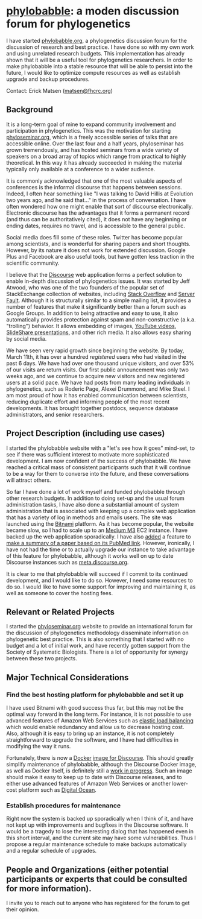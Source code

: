 # [phylobabble](http://phylobabble.org): a moden discussion forum for phylogenetics

I have started [phylobabble.org](http://phylobabble.org), a phylogenetics discussion forum for the discussion of research and best practice.
I have done so with my own work and using unrelated research budgets.
This implementation has already shown that it will be a useful tool for phylogenetics researchers.
In order to make phylobabble into a stable resource that will be able to persist into the future, I would like to optimize compute resources as well as establish upgrade and backup procedures.

Contact: Erick Matsen ([matsen@fhcrc.org](mailto:matsen@fhcrc.org))

## Background

It is a long-term goal of mine to expand community involvement and participation in phylogenetics.
This was the motivation for starting [phyloseminar.org](http://phyloseminar.org), which is a freely accessible series of talks that are accessible online.
Over the last four and a half years, phyloseminar has grown tremendously, and has hosted seminars from a wide variety of speakers on a broad array of topics which range from practical to highly theoretical.
In this way it has already succeeded in making the material typically only available at a conference to a wider audience.

It is commonly acknowledged that one of the most valuable aspects of conferences is the informal discourse that happens between sessions.
Indeed, I often hear something like "I was talking to David Hillis at Evolution two years ago, and he said that..." in the process of conversation.
I have often wondered how one might enable that sort of discourse electronically.
Electronic discourse has the advantages that it forms a permanent record (and thus can be authoritatively cited), it does not have any beginning or ending dates, requires no travel, and is accessible to the general public.

Social media does fill some of these roles.
Twitter has become popular among scientists, and is wonderful for sharing papers and short thoughts.
However, by its nature it does not work for extended discussion.
Google Plus and Facebook are also useful tools, but have gotten less traction in the scientific community.

I believe that the [Discourse](http://discourse.org) web application forms a perfect solution to enable in-depth discussion of phylogenetics issues.
It was started by Jeff Atwood, who was one of the two founders of the popular set of StackExchange collection of websites, including [Stack Overflow](http://stackoverflow.com/) and [Server Fault](http://serverfault.com/).
Although it is structurally similar to a simple mailing list, it provides a number of features that make it significantly better than a forum such as Google Groups.
In addition to being attractive and easy to use, it also automatically provides protection against spam and non-constructive (a.k.a. "trolling") behavior.
It allows embedding of images,
[YouTube videos](http://phylobabble.org/t/mike-steels-2011-predictions-how-is-he-doing-so-far/48/5),
[SlideShare presentations](http://phylobabble.org/t/concept-taxonomy/182),
and other rich media.
It also allows easy sharing by social media.

We have seen very rapid growth since beginning the website.
By today, March 11th, it has over a hundred *registered* users who had visited in the past 6 days.
We have had over one thousand unique visitors, and over 53% of our visits are return visits.
Our first public announcement was only two weeks ago, and we continue to acquire new visitors and new registered users at a solid pace.
We have had posts from many leading individuals in phylogenetics, such as Roderic Page, Alexei Drummond, and Mike Steel.
I am most proud of how it has enabled communication between scientists, reducing duplicate effort and informing people of the most recent developments.
It has brought together postdocs, sequence database administrators, and senior researchers.


## Project Description (including use cases)

I started the phylobabble website with a "let's see how it goes" mind-set, to see if there was sufficient interest to motivate more sophisticated development.
I am now confident of the success of phylobabble.
We have reached a critical mass of consistent participants such that it will continue to be a way for them to converse into the future, and these conversations will attract others.

So far I have done a lot of work myself and funded phylobabble through other research budgets.
In addition to doing set-up and the usual forum administration tasks, I have also done a substantial amount of system administration that is associated with keeping up a complex web application that has a variety of log in methods and emails users.
The site was launched using the [Bitnami](http://bitnami.com) platform.
As it has become popular, the website became slow, so I had to scale up to an [Medium M3](http://aws.amazon.com/ec2/instance-types/) EC2 instance.
I have backed up the web application sporadically.
I have also [added](https://github.com/dysania/onebox/pull/199/files) a feature to [make a summary of a paper based on its PubMed link](https://meta.discourse.org/t/oneboxes-for-pubmed-are-here/13294).
However, ironically, I have not had the time or to actually upgrade our instance to take advantage of this feature for phylobabble, although it works well on up to date Discourse instances such as [meta.discourse.org](http://meta.discourse.org).

It is clear to me that phylobabble will succeed if I commit to its continued development, and I would like to do so.
However, I need some resources to do so.
I would like to have some support for improving and maintaining it, as well as someone to cover the hosting fees.


## Relevant or Related Projects

I started the [phyloseminar.org](http://phyloseminar.org) website to provide an international forum for the discussion of phylogenetics methodology disseminate information on phylogenetic best practice.
This is also something that I started with no budget and a lot of initial work, and have recently gotten support from the Society of Systematic Biologists.
There is a lot of opportunity for synergy between these two projects.

## Major Technical Considerations

### Find the best hosting platform for phylobabble and set it up
I have used Bitnami with good success thus far, but this may not be the optimal way forward in the long term.
For instance, it is not possible to use advanced features of Amazon Web Services such as [elastic load balancing](http://aws.amazon.com/elasticloadbalancing/) which would enable redundancy and allow us to decrease hosting cost.
Also, although it is easy to bring up an instance, it is not completely straightforward to upgrade the software, and I have had difficulties in modifying the way it runs.

Fortunately, there is now a [Docker](https://www.docker.io/) [image for Discourse](https://github.com/discourse/discourse_docker).
This should greatly simplify maintenance of phylobabble, although the Discourse Docker image, as well as Docker itself, is definitely still a [work in progress](http://samsaffron.com/archive/2013/11/07/discourse-in-a-docker-container).
Such an image should make it easy to keep up to date with Discourse releases, and to either use advanced features of Amazon Web Services or another lower-cost platform such as [Digital Ocean](https://www.digitalocean.com).


### Establish procedures for maintenance
Right now the system is backed up sporadically when I think of it, and have not kept up with improvements and bugfixes in the Discourse software.
It would be a tragedy to lose the interesting dialog that has happened even in this short interval, and the current site may have some vulnerabilities.
Thus I propose a regular maintenance schedule to make backups automatically and a regular schedule of upgrades.


## People and Organizations (either potential participants or experts that could be consulted for more information).

I invite you to reach out to anyone who has registered for the forum to get their opinion.

